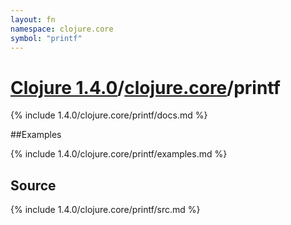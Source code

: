 ```yaml
---
layout: fn
namespace: clojure.core
symbol: "printf"
---
```


# [Clojure 1.4.0](../../)/[clojure.core](../)/printf

{% include 1.4.0/clojure.core/printf/docs.md %}

##Examples

{% include 1.4.0/clojure.core/printf/examples.md %}
## Source
{% include 1.4.0/clojure.core/printf/src.md %}

